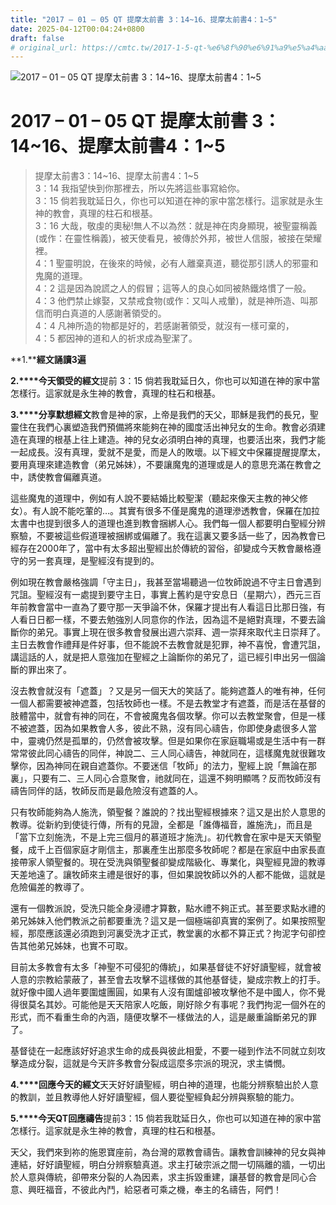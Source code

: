 ```yaml
---
title: "2017 – 01 – 05 QT 提摩太前書 3：14~16、提摩太前書4：1~5"
date: 2025-04-12T00:04:24+0800
draft: false
# original_url: https://cmtc.tw/2017-1-5-qt-%e6%8f%90%e6%91%a9%e5%a4%aa%e5%89%8d%e6%9b%b83%ef%bc%9a113
---
```


![2017 – 01 – 05 QT 提摩太前書 3：14\~16、提摩太前書4：1\~5](/images/qt.jpg   "2017 – 01 – 05 QT 提摩太前書 3：14\~16、提摩太前書4：1\~5")

# 2017 – 01 – 05 QT 提摩太前書 3：14\~16、提摩太前書4：1\~5

> 提摩太前書3：14\~16、提摩太前書4：1\~5  
> 3：14 我指望快到你那裡去，所以先將這些事寫給你。  
> 3：15 倘若我耽延日久，你也可以知道在神的家中當怎樣行。這家就是永生神的教會，真理的柱石和根基。  
> 3：16 大哉，敬虔的奧秘!無人不以為然：就是神在肉身顯現，被聖靈稱義(或作：在靈性稱義)，被天使看見，被傳於外邦，被世人信服，被接在榮耀裡。  
> 4：1 聖靈明說，在後來的時候，必有人離棄真道，聽從那引誘人的邪靈和鬼魔的道理。  
> 4：2 這是因為說謊之人的假冒；這等人的良心如同被熱鐵烙慣了一般。  
> 4：3 他們禁止嫁娶，又禁戒食物(或作：又叫人戒暈)，就是神所造、叫那信而明白真道的人感謝著領受的。  
> 4：4 凡神所造的物都是好的，若感謝著領受，就沒有一樣可棄的，  
> 4：5 都因神的道和人的祈求成為聖潔了。

**1.****經文誦讀3遍**

**2.****今天領受的經文**提前 3：15 倘若我耽延日久，你也可以知道在神的家中當怎樣行。這家就是永生神的教會，真理的柱石和根基。

**3.****分享默想經文**教會是神的家，上帝是我們的天父，耶穌是我們的長兄，聖靈住在我們心裏塑造我們預備將來能夠在神的國度活出神兒女的生命。教會必須建造在真理的根基上往上建造。神的兒女必須明白神的真理，也要活出來，我們才能一起成長。沒有真理，愛就不是愛，而是人的敗壞。以下經文中保羅提醒提摩太，要用真理來建造教會（弟兄姊妹），不要讓魔鬼的道理或是人的意思充滿在教會之中，誘使教會偏離真道。

這些魔鬼的道理中，例如有人說不要結婚比較聖潔（聽起來像天主教的神父修女）。有人說不能吃葷的…。其實有很多不僅是魔鬼的道理滲透教會，保羅在加拉太書中也提到很多人的道理也進到教會捆綁人心。我們每一個人都要明白聖經分辨察驗，不要被這些假道理被捆綁或偏離了。我在這裏又要多話一些了，因為教會已經存在2000年了，當中有太多超出聖經出於傳統的習俗，卻變成今天教會嚴格遵守的另一套真理，是聖經沒有提到的。

例如現在教會嚴格強調「守主日」，我甚至當場聽過一位牧師說過不守主日會遇到咒詛。聖經沒有一處提到要守主日，事實上舊約是守安息日（星期六），西元三百年前教會當中一直為了要守那一天爭論不休，保羅才提出有人看這日比那日強，有人看日日都一樣，不要去勉強別人同意你的作法，因為這不是絕對真理，不要去論斷你的弟兄。事實上現在很多教會發展出週六崇拜、週一崇拜來取代主日崇拜了。主日去教會作禮拜是件好事，但不能說不去教會就是犯罪，神不喜悅，會遭咒詛，講這話的人，就是把人意強加在聖經之上論斷你的弟兄了，這已經引申出另一個論斷的罪出來了。

沒去教會就沒有「遮蓋」？又是另一個天大的笑話了。能夠遮蓋人的唯有神，任何一個人都需要被神遮蓋，包括牧師也一樣。不是去教堂才有遮蓋，而是活在基督的肢體當中，就會有神的同在，不會被魔鬼各個攻擊。你可以去教堂聚會，但是一樣不被遮蓋，因為如果教會人多，彼此不熟，沒有同心禱告，你即使身處很多人當中，靈魂仍然是孤單的，仍然會被攻擊。但是如果你在家庭職場或是生活中有一群常常彼此同心禱告的同伴，神說二、三人同心禱告，神就同在，這樣魔鬼就很難攻擊你，因為神同在親自遮蓋你。不要迷信「牧師」的法力，聖經上說「無論在那裏」，只要有二、三人同心合意聚會，祂就同在，這還不夠明顯嗎？反而牧師沒有禱告同伴的話，牧師反而是最危險沒有遮蓋的人。

只有牧師能夠為人施洗，領聖餐？誰說的？找出聖經根據來？這又是出於人意思的教導。從新約到使徒行傳，所有的見證，全都是「誰傳福音，誰施洗」，而且是「當下立刻施洗，不是上完三個月的慕道班才施洗」。初代教會在家中是天天領聖餐，成千上百個家庭才剛信主，那裏產生出那麼多牧師呢？都是在家庭中由家長直接帶家人領聖餐的。現在受洗與領聖餐卻變成階級化、專業化，與聖經見證的教導天差地遠了。讓牧師來主禮是很好的事，但如果說牧師以外的人都不能做，這就是危險偏差的教導了。

還有一個教派說，受洗只能全身浸禮才算數，點水禮不夠正式。甚至要求點水禮的弟兄姊妹入他們教派之前都要重洗？這又是一個極端卻真實的案例了。如果按照聖經，那麼應該還必須跑到河裏受洗才正式，教堂裏的水都不算正式？拘泥字句卻控告其他弟兄姊妹，也實不可取。

目前太多教會有太多「神聖不可侵犯的傳統」，如果基督徒不好好讀聖經，就會被人意的宗教給蒙蔽了，甚至會去攻擊不這樣做的其他基督徒，變成宗教上的打手。就好像中國人過年要圍爐團圓，如果有人沒有圍爐卻被攻擊他不是中國人，你不覺得很莫名其妙。可能他是天天陪家人吃飯，剛好除夕有事呢？我們拘泥一個外在的形式，而不看重生命的內涵，隨便攻擊不一樣做法的人，這是嚴重論斷弟兄的罪了。

基督徒在一起應該好好追求生命的成長與彼此相愛，不要一碰到作法不同就立刻攻擊造成分裂，這就是今天許多教會分裂成這麼多宗派的現況，求主憐憫。

**4.****回應今天的經文**天天好好讀聖經，明白神的道理，也能分辨察驗出於人意的教訓，並且教導他人好好讀聖經，個人要從聖經負起分辨與察驗的能力。

**5.****今天QT回應禱告**提前3：15 倘若我耽延日久，你也可以知道在神的家中當怎樣行。這家就是永生神的教會，真理的柱石和根基。

天父，我們來到祢的施恩寶座前，為台灣的眾教會禱告。讓教會訓練神的兒女與神連結，好好讀聖經，明白分辨察驗真道。求主打破宗派之間一切隔離的牆，一切出於人意與傳統，卻帶來分裂的人為因素，求主拆毀重建，讓基督的教會是同心合意、興旺福音，不彼此內鬥，給惡者可乘之機，奉主的名禱告，阿們！